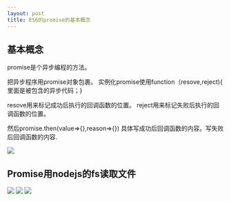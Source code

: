 ```yaml
---
layout: post
title: ES6的promise的基本概念
---
```


## 基本概念

promise是个异步编程的方法。

把异步程序用promise对象包裹。
实例化promise使用function（resove,reject){ 里面是被包含的异步代码；}

resove用来标记成功后执行的回调函数的位置。
reject用来标记失败后执行的回调函数的位置。

然后promise.then(value=>{},reason=>{}) 具体写成功后回调函数的内容。写失败后回调函数的内容.


![](/docs/images/2021-03-08-13-58-50.png)

## Promise用nodejs的fs读取文件

![](/docs/images/2021-03-08-14-02-49.png)
![](/docs/images/2021-03-08-14-04-01.png)
![](/docs/images/2021-03-08-14-04-24.png)